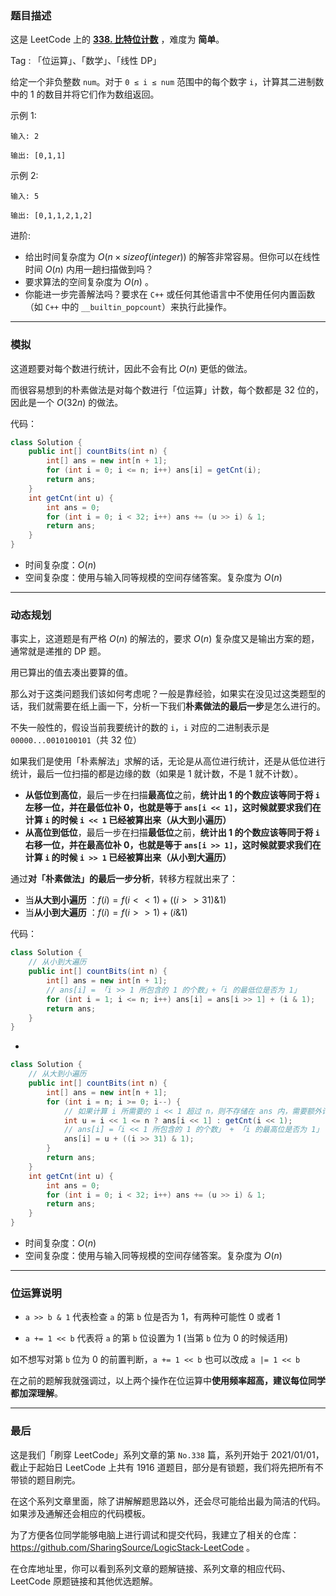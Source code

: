 ### 题目描述

这是 LeetCode 上的 **[338. 比特位计数](https://leetcode-cn.com/problems/counting-bits/solution/po-su-jie-fa-dong-tai-gui-hua-jie-fa-by-vvail/)** ，难度为 **简单**。

Tag : 「位运算」、「数学」、「线性 DP」



给定一个非负整数 `num`。对于 `0 ≤ i ≤ num` 范围中的每个数字 `i`，计算其二进制数中的 $1$ 的数目并将它们作为数组返回。

示例 1:
```
输入: 2

输出: [0,1,1]
```
示例 2:
```
输入: 5

输出: [0,1,1,2,1,2]
```
进阶:
* 给出时间复杂度为 $O(n \times sizeof(integer))$ 的解答非常容易。但你可以在线性时间 $O(n)$ 内用一趟扫描做到吗？
* 要求算法的空间复杂度为 $O(n)$ 。
* 你能进一步完善解法吗？要求在 `C++` 或任何其他语言中不使用任何内置函数（如 `C++` 中的 `__builtin_popcount`）来执行此操作。

---

### 模拟

这道题要对每个数进行统计，因此不会有比 $O(n)$ 更低的做法。

而很容易想到的朴素做法是对每个数进行「位运算」计数，每个数都是 $32$ 位的，因此是一个 $O(32n)$ 的做法。

代码：
```Java
class Solution {
    public int[] countBits(int n) {
        int[] ans = new int[n + 1];
        for (int i = 0; i <= n; i++) ans[i] = getCnt(i);
        return ans;
    }
    int getCnt(int u) {
        int ans = 0;
        for (int i = 0; i < 32; i++) ans += (u >> i) & 1;
        return ans;
    }
}
```
* 时间复杂度：$O(n)$
* 空间复杂度：使用与输入同等规模的空间存储答案。复杂度为 $O(n)$

---

### 动态规划

事实上，这道题是有严格 $O(n)$ 的解法的，要求 $O(n)$ 复杂度又是输出方案的题，通常就是递推的 DP 题。

用已算出的值去凑出要算的值。

那么对于这类问题我们该如何考虑呢？一般是靠经验，如果实在没见过这类题型的话，我们就需要在纸上画一下，分析一下我们**朴素做法的最后一步**是怎么进行的。

不失一般性的，假设当前我要统计的数的 `i`，`i` 对应的二进制表示是 `00000...0010100101`（共 32 位）

如果我们是使用「朴素解法」求解的话，无论是从高位进行统计，还是从低位进行统计，最后一位扫描的都是边缘的数（如果是 1 就计数，不是 1 就不计数）。

* **从低位到高位**，最后一步在扫描**最高位**之前，**统计出 1 的个数应该等同于将 `i` 左移一位，并在最低位补 0，也就是等于 `ans[i << 1]`，这时候就要求我们在计算 `i` 的时候 `i << 1` 已经被算出来（从大到小遍历）**
* **从高位到低位**，最后一步在扫描**最低位**之前，**统计出 1 的个数应该等同于将 `i` 右移一位，并在最高位补 0，也就是等于 `ans[i >> 1]`，这时候就要求我们在计算 `i` 的时候 `i >> 1` 已经被算出来（从小到大遍历）**

通过**对「朴素做法」的最后一步分析**，转移方程就出来了：

* 当**从大到小遍历** ：$f(i) = f(i << 1) + ((i >>31 ) \& 1)$
* 当**从小到大遍历** ：$f(i) = f(i >> 1) + ( i \& 1 )$

代码：
```Java
class Solution {
    // 从小到大遍历
    public int[] countBits(int n) {
        int[] ans = new int[n + 1];
        // ans[i] = 「i >> 1 所包含的 1 的个数」+「i 的最低位是否为 1」
        for (int i = 1; i <= n; i++) ans[i] = ans[i >> 1] + (i & 1);
        return ans;
    }
}
```
-
```Java 
class Solution {
    // 从大到小遍历
    public int[] countBits(int n) {
        int[] ans = new int[n + 1];
        for (int i = n; i >= 0; i--) {
            // 如果计算 i 所需要的 i << 1 超过 n，则不存储在 ans 内，需要额外计算
            int u = i << 1 <= n ? ans[i << 1] : getCnt(i << 1);
            // ans[i] =「i << 1 所包含的 1 的个数」 + 「i 的最高位是否为 1」
            ans[i] = u + ((i >> 31) & 1);
        } 
        return ans;
    }
    int getCnt(int u) {
        int ans = 0;
        for (int i = 0; i < 32; i++) ans += (u >> i) & 1;
        return ans;
    }
}
```
* 时间复杂度：$O(n)$
* 空间复杂度：使用与输入同等规模的空间存储答案。复杂度为 $O(n)$

---

### 位运算说明

* `a >> b & 1` 代表检查 `a` 的第 `b` 位是否为 $1$，有两种可能性 $0$ 或者 $1$

* `a += 1 << b` 代表将 `a` 的第 `b` 位设置为 $1$ (当第 `b` 位为 $0$ 的时候适用)

如不想写对第 `b` 位为 $0$ 的前置判断，`a += 1 << b` 也可以改成 `a |= 1 << b`

在之前的题解我就强调过，以上两个操作在位运算中**使用频率超高，建议每位同学都加深理解**。

---

### 最后

这是我们「刷穿 LeetCode」系列文章的第 `No.338` 篇，系列开始于 2021/01/01，截止于起始日 LeetCode 上共有 1916 道题目，部分是有锁题，我们将先把所有不带锁的题目刷完。

在这个系列文章里面，除了讲解解题思路以外，还会尽可能给出最为简洁的代码。如果涉及通解还会相应的代码模板。

为了方便各位同学能够电脑上进行调试和提交代码，我建立了相关的仓库：https://github.com/SharingSource/LogicStack-LeetCode 。

在仓库地址里，你可以看到系列文章的题解链接、系列文章的相应代码、LeetCode 原题链接和其他优选题解。

